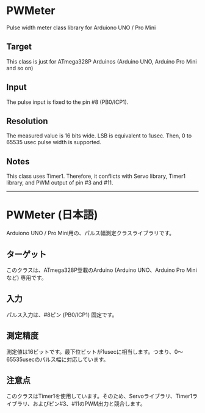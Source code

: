 # PWMeter
Pulse width meter class library for Arduiono UNO / Pro Mini

## Target
This class is just for ATmega328P Arduinos (Arduino UNO, Arduino Pro Mini and so on)

## Input
The pulse input is fixed to the pin #8 (PB0/ICP1).

## Resolution
The measured value is 16 bits wide. LSB is equivalent to 1usec. Then, 0 to 65535 usec pulse width is supported.

## Notes
This class uses Timer1. Therefore, it conflicts with Servo library, Timer1 library, and PWM output of pin #3 and #11.  

***
# PWMeter (日本語)
Arduiono UNO / Pro Mini用の、パルス幅測定クラスライブラリです。

## ターゲット
このクラスは、ATmega328P登載のArduino (Arduino UNO、Arduino Pro Miniなど) 専用です。

## 入力
パルス入力は、#8ピン (PB0/ICP1) 固定です。

## 測定精度
測定値は16ビットです。最下位ビットが1usecに相当します。つまり、0～65535usecのパルス幅に対応しています。

## 注意点
このクラスはTimer1を使用しています。そのため、Servoライブラリ、Timer1ライブラリ、およびピン#3、#11のPWM出力と競合します。
